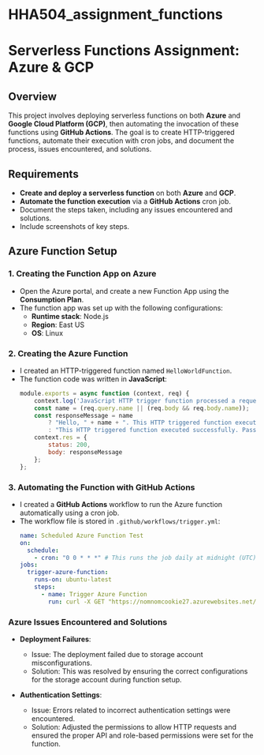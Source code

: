 # HHA504_assignment_functions

# Serverless Functions Assignment: Azure & GCP

## Overview
This project involves deploying serverless functions on both **Azure** and **Google Cloud Platform (GCP)**, then automating the invocation of these functions using **GitHub Actions**. The goal is to create HTTP-triggered functions, automate their execution with cron jobs, and document the process, issues encountered, and solutions.

## Requirements

- **Create and deploy a serverless function** on both **Azure** and **GCP**.
- **Automate the function execution** via a **GitHub Actions** cron job.
- Document the steps taken, including any issues encountered and solutions.
- Include screenshots of key steps.

## Azure Function Setup

### 1. **Creating the Function App on Azure**
- Open the Azure portal, and create a new Function App using the **Consumption Plan**.
- The function app was set up with the following configurations:
  - **Runtime stack**: Node.js
  - **Region**: East US
  - **OS**: Linux

### 2. **Creating the Azure Function**
- I created an HTTP-triggered function named `HelloWorldFunction`.
- The function code was written in **JavaScript**:
  ```javascript
  module.exports = async function (context, req) {
      context.log('JavaScript HTTP trigger function processed a request.');
      const name = (req.query.name || (req.body && req.body.name));
      const responseMessage = name
          ? "Hello, " + name + ". This HTTP triggered function executed successfully."
          : "This HTTP triggered function executed successfully. Pass a name in the query string or in the request body for a personalized response.";
      context.res = {
          status: 200,
          body: responseMessage
      };
  };
### 3. **Automating the Function with GitHub Actions**
- I created a **GitHub Actions** workflow to run the Azure function automatically using a cron job.
- The workflow file is stored in `.github/workflows/trigger.yml`:
  ```yaml
  name: Scheduled Azure Function Test
  on:
    schedule:
      - cron: "0 0 * * *" # This runs the job daily at midnight (UTC)
  jobs:
    trigger-azure-function:
      runs-on: ubuntu-latest
      steps:
        - name: Trigger Azure Function
          run: curl -X GET "https://nomnomcookie27.azurewebsites.net/api/HelloWorldFunction?code=gqlIao3UvbItxnao_C_-iq8rA9qEcLFBpGmuHTnV3tAPAzFuwUajEg%3D%3D"
### Azure Issues Encountered and Solutions

- **Deployment Failures**: 
  - Issue: The deployment failed due to storage account misconfigurations.
  - Solution: This was resolved by ensuring the correct configurations for the storage account during function setup.

- **Authentication Settings**: 
  - Issue: Errors related to incorrect authentication settings were encountered.
  - Solution: Adjusted the permissions to allow HTTP requests and ensured the proper API and role-based permissions were set for the function.

